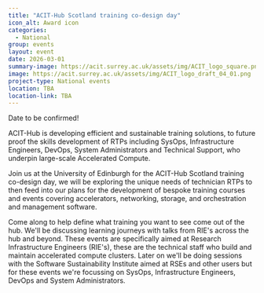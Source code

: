 ```yaml
---
title: "ACIT-Hub Scotland training co-design day"
icon_alt: Award icon
categories:
  - National
group: events
layout: event
date: 2026-03-01
summary-image: https://acit.surrey.ac.uk/assets/img/ACIT_logo_square.png
image: https://acit.surrey.ac.uk/assets/img/ACIT_logo_draft_04_01.png
project-type: National events
location: TBA
location-link: TBA
---
```


Date to be confirmed! 

ACIT-Hub is developing efficient and sustainable training solutions, to future proof the skills development of RTPs including SysOps, Infrastructure Engineers, DevOps, System Administrators and Technical Support, who underpin large-scale Accelerated Compute.

Join us at the University of Edinburgh for the ACIT-Hub Scotland training co-design day, we will be exploring the unique needs of technician RTPs to then feed into our plans for the development of bespoke training courses and events covering accelerators, networking, storage, and orchestration and management software.

Come along to help define what training you want to see come out of the hub. We'll be discussing learning journeys with talks from RIE's across the hub and beyond. These events are specifically aimed at Research Infrastructure Engineers (RIE's), these are the technical staff who build and maintain accelerated compute clusters. Later on we'll be doing sessions with the Software Sustainability Institute aimed at RSEs and other users but for these events we're focussing on SysOps, Infrastructure Engineers, DevOps and System Administrators.
